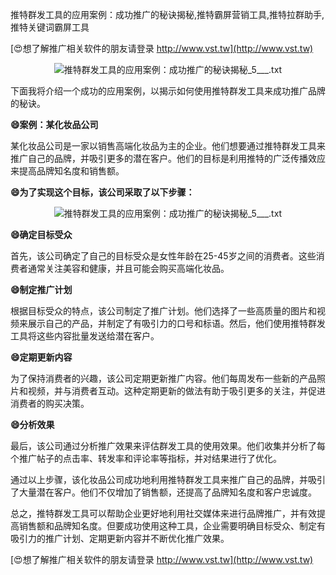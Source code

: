 推特群发工具的应用案例：成功推广的秘诀揭秘,推特霸屏营销工具,推特拉群助手,推特关键词霸屏工具

[😍想了解推广相关软件的朋友请登录 http://www.vst.tw](http://www.vst.tw)

 <center><img src="https://vst.tw/MP4/tuiguang/png/5.png" alt="推特群发工具的应用案例：成功推广的秘诀揭秘_5___.txt"></center>

下面我将介绍一个成功的应用案例，以揭示如何使用推特群发工具来成功推广品牌的秘诀。

**😄案例：某化妆品公司**

某化妆品公司是一家以销售高端化妆品为主的企业。他们想要通过推特群发工具来推广自己的品牌，并吸引更多的潜在客户。他们的目标是利用推特的广泛传播效应来提高品牌知名度和销售额。

**😄为了实现这个目标，该公司采取了以下步骤：**

 <center><img src="https://vst.tw/MP4/tuiguang/png/0.png" alt="推特群发工具的应用案例：成功推广的秘诀揭秘_5___.txt"></center>

**😄确定目标受众**

首先，该公司确定了自己的目标受众是女性年龄在25-45岁之间的消费者。这些消费者通常关注美容和健康，并且可能会购买高端化妆品。

**😄制定推广计划**

根据目标受众的特点，该公司制定了推广计划。他们选择了一些高质量的图片和视频来展示自己的产品，并制定了有吸引力的口号和标语。然后，他们使用推特群发工具将这些内容批量发送给潜在客户。

**😄定期更新内容**

为了保持消费者的兴趣，该公司定期更新推广内容。他们每周发布一些新的产品照片和视频，并与消费者互动。这种定期更新的做法有助于吸引更多的关注，并促进消费者的购买决策。

**😄分析效果**

最后，该公司通过分析推广效果来评估群发工具的使用效果。他们收集并分析了每个推广帖子的点击率、转发率和评论率等指标，并对结果进行了优化。

通过以上步骤，该化妆品公司成功地利用推特群发工具来推广自己的品牌，并吸引了大量潜在客户。他们不仅增加了销售额，还提高了品牌知名度和客户忠诚度。

总之，推特群发工具可以帮助企业更好地利用社交媒体来进行品牌推广，并有效提高销售额和品牌知名度。但要成功使用这种工具，企业需要明确目标受众、制定有吸引力的推广计划、定期更新内容并不断优化推广效果。

[😍想了解推广相关软件的朋友请登录 http://www.vst.tw](http://www.vst.tw)



